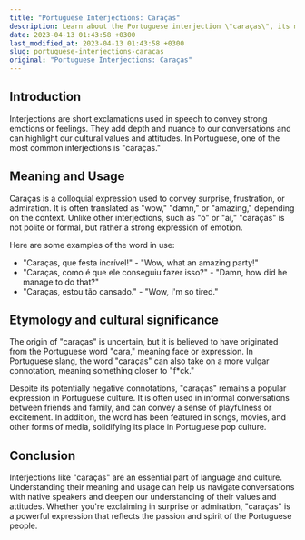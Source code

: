 ```yaml
---
title: "Portuguese Interjections: Caraças"
description: Learn about the Portuguese interjection \"caraças\", its meaning, usage, and cultural significance.
date: 2023-04-13 01:43:58 +0300
last_modified_at: 2023-04-13 01:43:58 +0300
slug: portuguese-interjections-caracas
original: "Portuguese Interjections: Caraças"
---
```

## Introduction

Interjections are short exclamations used in speech to convey strong emotions or feelings. They add depth and nuance to our conversations and can highlight our cultural values and attitudes. In Portuguese, one of the most common interjections is "caraças."

## Meaning and Usage

Caraças is a colloquial expression used to convey surprise, frustration, or admiration. It is often translated as "wow," "damn," or "amazing," depending on the context. Unlike other interjections, such as "ó" or "ai," "caraças" is not polite or formal, but rather a strong expression of emotion.

Here are some examples of the word in use:

- "Caraças, que festa incrível!" - "Wow, what an amazing party!"
- "Caraças, como é que ele conseguiu fazer isso?" - "Damn, how did he manage to do that?"
- "Caraças, estou tão cansado." - "Wow, I'm so tired."

## Etymology and cultural significance

The origin of "caraças" is uncertain, but it is believed to have originated from the Portuguese word "cara," meaning face or expression. In Portuguese slang, the word "caraças" can also take on a more vulgar connotation, meaning something closer to "f*ck."

Despite its potentially negative connotations, "caraças" remains a popular expression in Portuguese culture. It is often used in informal conversations between friends and family, and can convey a sense of playfulness or excitement. In addition, the word has been featured in songs, movies, and other forms of media, solidifying its place in Portuguese pop culture.

## Conclusion

Interjections like "caraças" are an essential part of language and culture. Understanding their meaning and usage can help us navigate conversations with native speakers and deepen our understanding of their values and attitudes. Whether you're exclaiming in surprise or admiration, "caraças" is a powerful expression that reflects the passion and spirit of the Portuguese people.